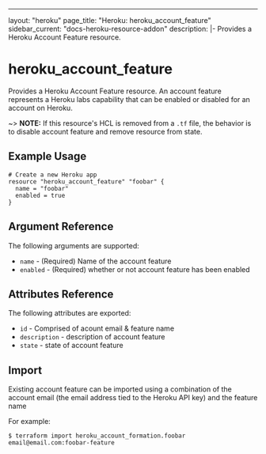 ---
layout: "heroku"
page_title: "Heroku: heroku_account_feature"
sidebar_current: "docs-heroku-resource-addon"
description: |-
  Provides a Heroku Account Feature resource.

# heroku\_account_feature

Provides a Heroku Account Feature resource. An account feature represents a Heroku labs capability
that can be enabled or disabled for an account on Heroku.

~> **NOTE:** If this resource's HCL is removed from a `.tf` file, the behavior is to disable account feature
and remove resource from state.

## Example Usage

```hcl
# Create a new Heroku app
resource "heroku_account_feature" "foobar" {
  name = "foobar"
  enabled = true
}
```

## Argument Reference

The following arguments are supported:

* `name` - (Required) Name of the account feature
* `enabled` - (Required) whether or not account feature has been enabled

## Attributes Reference

The following attributes are exported:

* `id` - Comprised of acount email & feature name
* `description` - description of account feature
* `state` - state of account feature

## Import

Existing account feature can be imported using a combination of the account email (the email address tied to the Heroku API key)
and the feature name

For example:
```
$ terraform import heroku_account_formation.foobar email@email.com:foobar-feature
```
